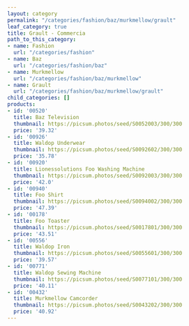 ```yaml
---
layout: category
permalink: "/categories/fashion/baz/murkmellow/grault"
leaf_category: true
title: Grault - Commercia
path_to_this_category:
- name: Fashion
  url: "/categories/fashion"
- name: Baz
  url: "/categories/fashion/baz"
- name: Murkmellow
  url: "/categories/fashion/baz/murkmellow"
- name: Grault
  url: "/categories/fashion/baz/murkmellow/grault"
child_categories: []
products:
- id: '00520'
  title: Baz Television
  thumbnail: https://picsum.photos/seed/S0052003/300/300
  price: '39.32'
- id: '00926'
  title: Waldop Underwear
  thumbnail: https://picsum.photos/seed/S0092602/300/300
  price: '35.78'
- id: '00920'
  title: Lionessolutions Foo Washing Machine
  thumbnail: https://picsum.photos/seed/S0092003/300/300
  price: '42.0'
- id: '00940'
  title: Foo Shirt
  thumbnail: https://picsum.photos/seed/S0094002/300/300
  price: '47.39'
- id: '00178'
  title: Foo Toaster
  thumbnail: https://picsum.photos/seed/S0017801/300/300
  price: '43.51'
- id: '00556'
  title: Waldop Iron
  thumbnail: https://picsum.photos/seed/S0055601/300/300
  price: '39.57'
- id: '00771'
  title: Waldop Sewing Machine
  thumbnail: https://picsum.photos/seed/S0077101/300/300
  price: '40.11'
- id: '00432'
  title: Murkmellow Camcorder
  thumbnail: https://picsum.photos/seed/S0043202/300/300
  price: '40.92'
---
```

